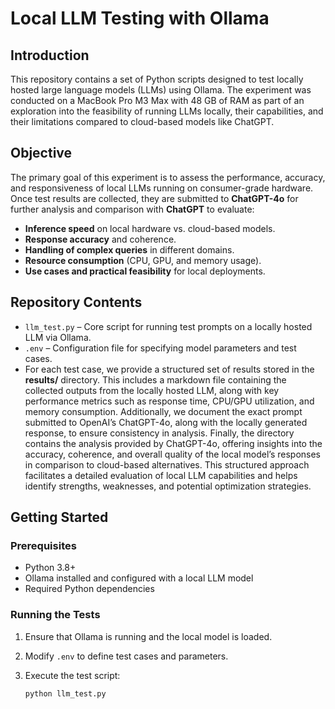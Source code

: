 # Local LLM Testing with Ollama

## Introduction

This repository contains a set of Python scripts designed to test locally hosted large language models (LLMs) using Ollama. The experiment was conducted on a MacBook Pro M3 Max with 48 GB of RAM as part of an exploration into the feasibility of running LLMs locally, their capabilities, and their limitations compared to cloud-based models like ChatGPT.

## Objective

The primary goal of this experiment is to assess the performance, accuracy, and responsiveness of local LLMs running on consumer-grade hardware. Once test results are collected, they are submitted to **ChatGPT-4o** for further analysis and comparison with **ChatGPT** to evaluate:

- **Inference speed** on local hardware vs. cloud-based models.
- **Response accuracy** and coherence.
- **Handling of complex queries** in different domains.
- **Resource consumption** (CPU, GPU, and memory usage).
- **Use cases and practical feasibility** for local deployments.

## Repository Contents

- `llm_test.py` – Core script for running test prompts on a locally hosted LLM via Ollama.
- `.env` – Configuration file for specifying model parameters and test cases.
- For each test case, we provide a structured set of results stored in the **results/** directory. This includes a markdown file containing the collected outputs from the locally hosted LLM, along with key performance metrics such as response time, CPU/GPU utilization, and memory consumption. Additionally, we document the exact prompt submitted to OpenAI’s ChatGPT-4o, along with the locally generated response, to ensure consistency in analysis. Finally, the directory contains the analysis provided by ChatGPT-4o, offering insights into the accuracy, coherence, and overall quality of the local model’s responses in comparison to cloud-based alternatives. This structured approach facilitates a detailed evaluation of local LLM capabilities and helps identify strengths, weaknesses, and potential optimization strategies.

## Getting Started

### Prerequisites

- Python 3.8+
- Ollama installed and configured with a local LLM model
- Required Python dependencies

### Running the Tests

1. Ensure that Ollama is running and the local model is loaded.
2. Modify `.env` to define test cases and parameters.
3. Execute the test script:

   ```bash
   python llm_test.py